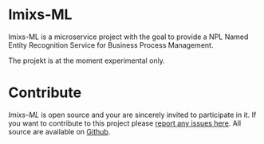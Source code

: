 # Imixs-ML

Imixs-ML is a microservice project with the goal to provide a NPL Named Entity Recognition Service for Business Process Management.

The projekt is at the moment experimental only.




  
# Contribute

_Imixs-ML_ is open source and your are sincerely invited to participate in it. 
If you want to contribute to this project please [report any issues here](https://github.com/imixs/imixs-ml/issues). 
All source are available on [Github](https://github.com/imixs/imixs-ml). 